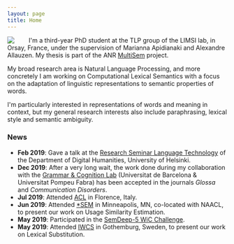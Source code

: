 ```yaml
---
layout: page
title: Home
---
```



<img align="left" style="padding-right: 30px" src="aina_gari3.jpg">

I'm a third-year PhD student at the TLP group of the LIMSI lab, in Orsay, France, under the supervision of Marianna Apidianaki and Alexandre Allauzen. My thesis is part of the ANR [MultiSem](https://sites.google.com/view/multisem/home) project.

My broad research area is Natural Language Processing, and more concretely I am working on Computational Lexical Semantics with a focus on the adaptation of linguistic representations to semantic properties of words.

I'm particularly interested in representations of words and meaning in context, but my general research interests also include paraphrasing, lexical style and semantic ambiguity.


### News

* **Feb 2019**: Gave a talk at the [Research Seminar Language Technology](https://blogs.helsinki.fi/language-technology/research-seminar/) of the Department of Digital Humanities, University of Helsinki.
* **Dec 2019**: After a very long wait, the work done during my collaboration with the [Grammar & Cognition Lab](http://grammar.cat/) (Universitat de Barcelona & Universitat Pompeu Fabra) has been accepted in the journals *Glossa* and *Communication Disorders*.
* **Jul 2019**: Attended [ACL](http://www.acl2019.org/EN/index.xhtml) in Florence, Italy.
* **Jun 2019**: Attended [*SEM](https://starsem.org/2019/) in Minneapolis, MN, co-located with NAACL, to present our work on Usage Similarity Estimation.
* **May 2019**: Participated in the [SemDeep-5 WiC Challenge](http://www.dfki.de/~declerck/semdeep-5/challenge.html).
* **May 2019**: Attended [IWCS](https://sites.google.com/view/iwcs2019/home) in Gothemburg, Sweden, to present our work on Lexical Substitution.
